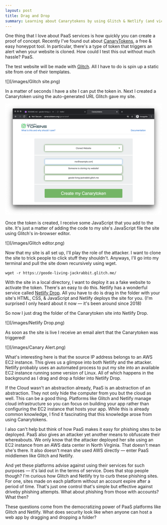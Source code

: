 ```yaml
---
layout: post
title: Drag and Drop
summary: Learning about Canarytokens by using Glitch & Netlify (and vice versa).
---
```

One thing that I love about PaaS services is how quickly you can create a proof of concept. Recently I've found out about [CanaryTokens](http://canarytokens.org), a free & easy honeypot tool. In particular, there's a type of token that triggers an alert when your website is cloned. How could I test this out without much hassle? PaaS.

The test website will be made with [Glitch](https://glitch.com). All I have to do is spin up a static site from one of their templates.

![](/images/Glitch site.png)

In a matter of seconds I have a site I can put the token in. Next I created a Canarytoken using the auto-generated URL Glitch gave my site.

![](/images/Canary.png)

Once the token is created, I receive some JavaScript that you add to the site. It's just a matter of adding the code to my site's JavaScript file the site using Glitch's in-browser editor.

![](/images/Glitch editor.png)

Now that my site is all set up, I'll play the role of the attacker. I want to clone the site to trick people to click stuff they shouldn't. Anyways, I'll go into my terminal and pull the site down recursively using wget.

```
wget -r https://geode-living-jackrabbit.glitch.me/
```

With the site in a local directory, I want to deploy it as a fake website to activate the token. There's an easy to do this. Netlify has a wonderful service called [Netlify Drop](https://app.netlify.com/drop). All you have to do is drag in the folder with your site's HTML, CSS, & JavaScript and Netlify deploys the site for you. (I'm surprised I only heard about it now — it's been around since 2018)

So now I just drag the folder of the Canarytoken site into Netlify Drop.

![](/images/Netlify Drop.png)

As soon as the site is live I receive an email alert that the Canarytoken was triggered!

![](/images/Canary Alert.png)

What's interesting here is that the source IP address belongs to an AWS EC2 instance. This gives us a glimpse into both Netlify and the attacker. Netlify probably uses an automated process to put my site into an available EC2 instance running some version of Linux. All of which happens in the background as I drag and drop a folder into Netlify Drop.

If the Cloud wasn't an abstraction already, PaaS is an abstraction of an abstraction. They not only hide the computer from you but the cloud as well. This can be a good thing. Platforms like Glitch and Netlify manage cloud infrastructure so you can focus on building your app rather than configuring the EC2 instance that hosts your app. While this is already common knowledge, I find it fascinating that this knowledge arose from using Canarytokens.

I also can't help but think of how PaaS makes it easy for phishing sites to be deployed. PaaS also gives an attacker yet another means to obfuscate their whereabouts. We only know that the attacker deployed her site using an EC2 instance from an AWS data center in North Virginia. That doesn't mean she's there. It also doesn't mean she used AWS directly — enter PaaS middlemen like Glitch and Netlify.

And yet these platforms advise against using their services for such purposes — it's laid out in the terms of service. Does that stop people though? I'm curious how Glitch and Netlify try to curb these phishing sites. For one, sites made on each platform without an account expire after a period of time. That's just one control that's simple but effective against driveby phishing attempts. What about phishing from those with accounts? What then?

These questions come from the democratizing power of PaaS platforms like Glitch and Netlify. What does security look like when anyone can host a web app by dragging and dropping a folder?
